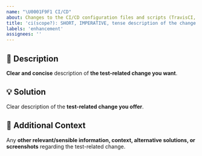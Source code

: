 ```yaml
---
name: "\U0001F9F1 CI/CD"
about: Changes to the CI/CD configuration files and scripts (TravisCI, CircleCI, BrowserStack, SauceLabs, etc).
title: 'ci(scope?): SHORT, IMPERATIVE, tense description of the change'
labels: 'enhancement'
assignees: ''
---
```

<!-- **********************************************************************************************
Hey! 🍻

Please search open and closed test-related change requests before submitting a new test-related change request.
Existing test-related change requests may present your particular change or similar enough
to contribute to that, thus simplify and make the test-related change request more clear.
*********************************************************************************************** -->

🚀 Description
---------------------------------------------------------------------------------------------------

**Clear and concise** description of **the test-related change you want**.

💡 Solution
---------------------------------------------------------------------------------------------------

Clear description of the **test-related change you offer**.

💬 Additional Context
---------------------------------------------------------------------------------------------------

Any **other relevant/sensible information, context, alternative solutions, or screenshots** regarding the test-related change.
